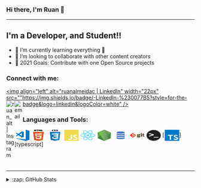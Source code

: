 ### Hi there, I'm Ruan 👋
---
## I'm a Developer, and Student!!

- 🌱 I’m currently learning everything 🤣
- 👯 I’m looking to collaborate with other content creators
- 🥅 2021 Goals: Contribute with one Open Source projects

<!-- ### Spotify Playing 🎧

[<img src="https://now-playing-codestackr.vercel.app/api/spotify-playing" alt="Ruan Spotify Playing" width="450" />](https://open.spotify.com/user/mastercrazzy?si=462d885b4cf147e0) -->

### Connect with me:

[<img align="left" alt="ruanalmeidac | LinkedIn" width="22px" src=""https://img.shields.io/badge/-LinkedIn-%230077B5?style=for-the-badge&logo=linkedin&logoColor=white" />][linkedin]
[<img align="left" alt="ruan_alt | Instagram" width="22px" src="https://img.shields.io/badge/-Instagram-%23E4405F?style=for-the-badge&logo=instagram&logoColor=white" />][instagram]
[<img align="left" alt="email" width="22px" src="https://img.shields.io/badge/-Gmail-%23333?style=for-the-badge&logo=gmail&logoColor=white" />][e-mail]
<br />

### Languages and Tools:

[<img align="center" alt="Visual Studio Code" height="30" width="40" src="https://raw.githubusercontent.com/github/explore/80688e429a7d4ef2fca1e82350fe8e3517d3494d/topics/visual-studio-code/visual-studio-code.png" />][visualStudioCode]
[<img align="center" alt="HTML5" height="30" width="40" src="https://raw.githubusercontent.com/github/explore/80688e429a7d4ef2fca1e82350fe8e3517d3494d/topics/html/html.png" />][html5]
[<img align="center" alt="CSS3" height="30" width="40" src="https://raw.githubusercontent.com/github/explore/80688e429a7d4ef2fca1e82350fe8e3517d3494d/topics/css/css.png" />][css]
[<img align="center" alt="JavaScript" height="30" width="40" src="https://raw.githubusercontent.com/devicons/devicon/master/icons/javascript/javascript-plain.svg" />][javaScript]
[<img align="center" alt="React" height="30" width="40" src="https://raw.githubusercontent.com/devicons/devicon/master/icons/react/react-original.svg" />][react]
[<img align="center" alt="Node.js" height="30" width="40" src="https://raw.githubusercontent.com/github/explore/80688e429a7d4ef2fca1e82350fe8e3517d3494d/topics/nodejs/nodejs.png" />][nodejs]
[<img align="center" alt="SQL" height="30" width="40" src="https://raw.githubusercontent.com/github/explore/80688e429a7d4ef2fca1e82350fe8e3517d3494d/topics/sql/sql.png" />][sql]
[<img align="center" alt="Git" height="30" width="40" src="https://raw.githubusercontent.com/github/explore/80688e429a7d4ef2fca1e82350fe8e3517d3494d/topics/git/git.png" />][git]
[<img align="center" alt="Terminal" height="30" width="40" src="https://raw.githubusercontent.com/github/explore/80688e429a7d4ef2fca1e82350fe8e3517d3494d/topics/terminal/terminal.png" />][terminal]
[<img align="center" alt="Typescript" height="30" width="40" src="https://raw.githubusercontent.com/devicons/devicon/master/icons/typescript/typescript-plain.svg" />][typescript]


<br />
<br />

---


<details>
  <summary>:zap: GitHub Stats</summary>

  <img align="left" height="180em" alt="ruan-almeida-c's GitHub Stats" src="https://github-readme-stats.vercel.app/api?username=ruan-almeida-c&theme=dark&show_icons=true" />
 <img height="180em" src="https://github-readme-stats.vercel.app/api/top-langs/?username=rafaballerini&layout=compact&langs_count=7&theme=dracula"/>

</details>

[instagram]: https://www.instagram.com/ruan_alt/?hl=pt-br
[linkedin]: https://www.linkedin.com/in/ruanalmeidac/
[visualStudioCode]: https://code.visualstudio.com/
[html5]: https://pt.wikipedia.org/wiki/HTML5
[css]: https://pt.wikipedia.org/wiki/Cascading_Style_Sheets
[javaScript]: https://pt.wikipedia.org/wiki/JavaScript
[react]: https://pt-br.reactjs.org/
[nodejs]: https://nodejs.org/en/
[sql]: https://pt.wikipedia.org/wiki/SQL
[mysql]: https://pt.wikipedia.org/wiki/MySQL
[git]: https://git-scm.com/
[github]: https://github.com/
[terminal]: https://pt.wikipedia.org/wiki/Bash
[e-mail]: mailto:ruan.almeida.c@gmail.com